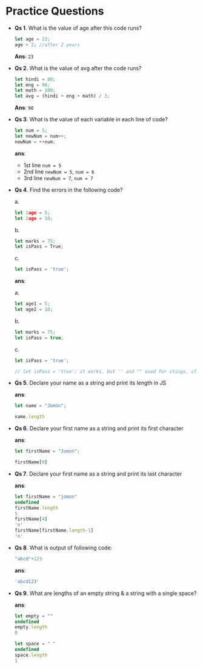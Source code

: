 # Practice Questions

- **Qs 1**. What is the value of age after this code runs?

    ```js
    let age = 23;
    age + 2; //after 2 years
    ```

    **Ans**: `23`

- **Qs 2**. What is the value of avg after the code runs?

    ```js
    let hindi = 80;
    let eng = 90;
    let math = 100;
    let avg = (hindi + eng + math) / 3;
    ```

    **Ans**: `90`

- **Qs 3**. What is the value of each variable in each line of code?

    ```js
    let num = 5;
    let newNum = num++;
    newNum = ++num;
    ```

    **ans**:

    - 1st line `num = 5`
    - 2nd line `newNum = 5`, `num = 6`
    - 3rd line `newNum = 7`, `num = 7`

- **Qs 4**. Find the errors in the following code?

    a.
    ```js
    let 1age = 5;
    let 2age = 10;
    ```

    b.
    ```js
    let marks = 75;
    let isPass = True;
    ```

    c.
    ```js
    let isPass = 'true';
    ```

    **ans**: 

    a.
    ```js
    let age1 = 5;
    let age2 = 10;
    ```

    b.
    ```js
    let marks = 75;
    let isPass = true;
    ```

    c.
    ```js
    let isPass = 'true';

    // let isPass = 'true'; it works, but '' and "" used for stings, if the isPass is a boolean variable then it must be let isPass = true;
    ```

- **Qs 5**. Declare your name as a string and print its length in JS

    **ans**:

    ```js
    let name = "Jomon";

    name.length
    ```

- **Qs 6**. Declare your first name as a string and print its first character

    **ans**:

    ```js
    let firstName = "Jomon";

    firstName[0]
    ```

- **Qs 7**. Declare your first name as a string and print its last character

    **ans**:

    ```js
    let firstName = "jomon"
    undefined
    firstName.length
    5
    firstName[4]
    'n'
    firstName[firstName.length-1]
    'n'
    ```

- **Qs 8**. What is output of following code:

    ```js
    "abcd"+123
    ```

    **ans**:

    ```js
    'abcd123'
    ```

- **Qs 9**. What are lengths of an empty string & a string with a single space?

    **ans**:

    ```js
    let empty = ""
    undefined
    empty.length
    0

    let space = " "
    undefined
    space.length
    1
    ```
